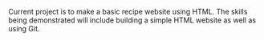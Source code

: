 Current project is to make a basic recipe website using HTML. The skills being demonstrated will include building a simple HTML website as well as using Git.
